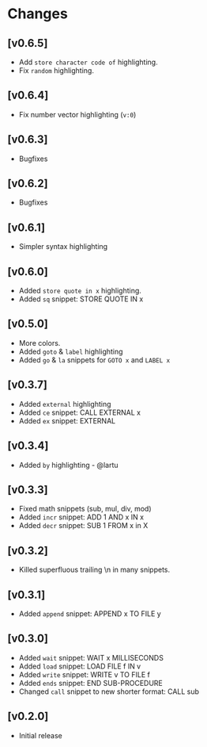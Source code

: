 # Changes

## [v0.6.5]
- Add `store character code of` highlighting.
- Fix `random` highlighting.

## [v0.6.4]
- Fix number vector highlighting (`v:0`)

## [v0.6.3]
- Bugfixes

## [v0.6.2]
- Bugfixes

## [v0.6.1]
- Simpler syntax highlighting

## [v0.6.0]
- Added `store quote in x` highlighting.
- Added `sq` snippet: STORE QUOTE IN x

## [v0.5.0]
- More colors.
- Added `goto` & `label` highlighting
- Added `go` & `la` snippets for `GOTO x` and `LABEL x`

## [v0.3.7]
- Added `external` highlighting
- Added `ce` snippet: CALL EXTERNAL x
- Added `ex` snippet: EXTERNAL

## [v0.3.4]
- Added `by` highlighting - @lartu

## [v0.3.3]
- Fixed math snippets (sub, mul, div, mod)
- Added `incr` snippet: ADD 1 AND x IN x
- Added `decr` snippet: SUB 1 FROM x in X

## [v0.3.2]
- Killed superfluous trailing \n in many snippets.

## [v0.3.1]
- Added `append` snippet: APPEND x TO FILE y

## [v0.3.0]
- Added `wait` snippet: WAIT x MILLISECONDS
- Added `load` snippet: LOAD FILE f IN v
- Added `write` snippet: WRITE v TO FILE f
- Added `ends` snippet: END SUB-PROCEDURE
- Changed `call` snippet to new shorter format: CALL sub

## [v0.2.0]
- Initial release
